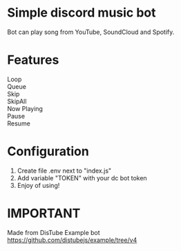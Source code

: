 # Simple discord music bot

Bot can play song from YouTube, SoundCloud and Spotify.

# Features

Loop <br>
Queue <br>
Skip <br>
SkipAll <br>
Now Playing <br>
Pause <br>
Resume <br>

# Configuration

1. Create file .env next to "index.js" <br>
2. Add variable "TOKEN" with your dc bot token<br>
3. Enjoy of using!

# IMPORTANT

Made from DisTube Example bot<br>
https://github.com/distubejs/example/tree/v4
